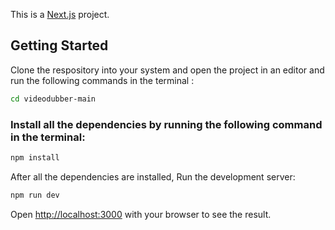 This is a [Next.js](https://nextjs.org/) project.

## Getting Started

Clone the respository into your system and open the project in an editor and run the following commands in the terminal :

```bash
cd videodubber-main
```

### Install all the dependencies by running the following command in the terminal:

```bash
npm install
```

After all the dependencies are installed, Run the development server:

```bash
npm run dev
```

Open [http://localhost:3000](http://localhost:3000) with your browser to see the result.


